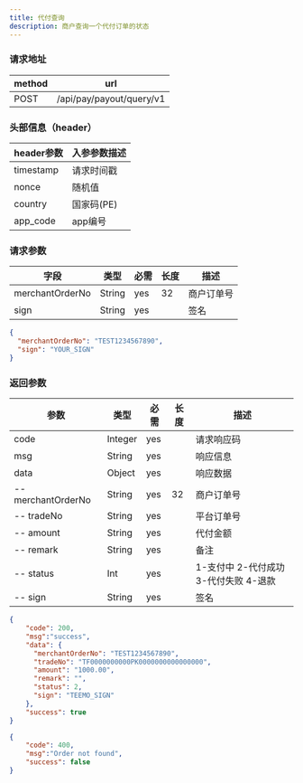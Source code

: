 ```yaml
---
title: 代付查询
description: 商户查询一个代付订单的状态
---
```


### 请求地址

| method | url                      |
| ------ | ------------------------ |
| POST   | /api/pay/payout/query/v1 |

### 头部信息（header）

| header参数                  | 入参参数描述  |
|---------------------------|---------|
| timestamp                 | 请求时间戳   |
| nonce                     | 随机值     |
| country                   | 国家码(PE) |
| app_code                  | app编号   |

### 请求参数

| 字段            | 类型   | 必需 | 长度 | 描述       |
| --------------- | ------ | ---- | ---- | ---------- |
| merchantOrderNo | String | yes  | 32   | 商户订单号 |
| sign            | String | yes  |      | 签名       |

```json title=请求示例
{
  "merchantOrderNo": "TEST1234567890",
  "sign": "YOUR_SIGN"
}
```

### 返回参数

| 参数                 | 类型      | 必需 | 长度 | 描述                       |
|--------------------|---------| ---- | -- |--------------------------|
| code               | Integer | yes  |    | 请求响应码                    |
| msg                | String  | yes  |    | 响应信息                     |
| data               | Object  | yes  |    | 响应数据                     |
| -- merchantOrderNo | String  | yes  | 32 | 商户订单号                    |
| -- tradeNo         | String  | yes  |    | 平台订单号                    |
| -- amount          | String  | yes  |    | 代付金额                     |
| -- remark          | String  | yes  |    | 备注                |
| -- status          | Int  | yes  |    | 1-支付中 2-代付成功 3-代付失败 4-退款 |
| -- sign            | String  | yes  |    | 签名                       |

```json title=返回示例
{
    "code": 200,
    "msg":"success", 
    "data": {
      "merchantOrderNo": "TEST1234567890",
      "tradeNo": "TF0000000000PK0000000000000000",
      "amount": "1000.00",
      "remark": "",
      "status": 2,
      "sign": "TEEMO_SIGN"
    },
    "success": true
}
```
```json title=订单不存在返回示例
{
    "code": 400,
    "msg":"Order not found",
    "success": false
}
```
